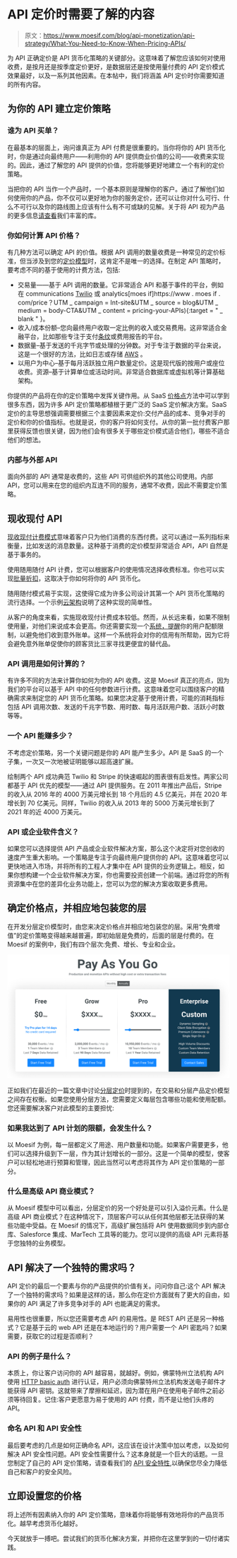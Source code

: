# API 定价时需要了解的内容

> 原文：<https://www.moesif.com/blog/api-monetization/api-strategy/What-You-Need-to-Know-When-Pricing-APIs/>

为 API 正确定价是 API 货币化策略的关键部分。这意味着了解您应该如何对使用收费，是按月还是按季度定价更好，是数据层还是按使用量付费的 API 定价模式效果最好，以及一系列其他因素。在本帖中，我们将涵盖 API 定价时你需要知道的所有内容。

## 为你的 API 建立定价策略

### 谁为 API 买单？

在最基本的层面上，询问谁真正为 API 付费是很重要的。当你将你的 API 货币化时，你是通过向最终用户——利用你的 API 提供商业价值的公司——收费来实现的。因此，通过了解您的 API 提供的价值，您将能够更好地建立一个有利的定价策略。

当把你的 API 当作一个产品时，一个基本原则是理解你的客户。通过了解他们如何使用你的产品，你不仅可以更好地为你的服务定价，还可以让你对什么可行、什么不可行以及你的路线图上应该有什么有不可或缺的见解。关于将 API 视为产品的更多信息[请查看](https://www.moesif.com/blog/tags/?utm_campaign=Int-site&utm_source=blog&utm_medium=body-cta&utm_content=pricing-your-apis#api-as-a-product)我们丰富的库。

### 你如何计算 API 价格？

有几种方法可以确定 API 的价值。根据 API 调用的数量收费是一种常见的定价标准，但当涉及到您的[定价模型](https://www.moesif.com/blog/developer-platforms/self-service/A-Playbook-To-Properly-Implement-Pay-As-You-Go-Pricing?utm_campaign=Int-site&utm_source=blog&utm_medium=body-cta&utm_content=pricing-your-apis)时，这肯定不是唯一的选择。在制定 API 策略时，要考虑不同的基于使用的计费方法，包括:

*   交易量——基于 API 调用的数量。它非常适合 API 和基于事件的平台，例如在 communications [Twilio](https://www.twilio.com/pricing) 或 analytics[moes if]https://www . moes if . com/price？UTM _ campaign = Int-site&UTM _ source = blog&UTM _ medium = body-CTA&UTM _ content = pricing-your-APIs){:target = " _ blank " }。
*   收入/成本份额–您向最终用户收取一定比例的收入或交易费用。这非常适合金融平台，比如那些专注于支付[条纹](https://stripe.com/pricing)或费用报告的平台。
*   数据量–基于发送的千兆字节或处理的分钟数。对于专注于数据的平台来说，这是一个很好的方法，比如日志或存储 [AWS](https://aws.amazon.com/s3/pricing/) 。
*   以用户为中心–基于每月活跃独立用户数量定价。这是现代版的按用户或座位收费。资源–基于计算单位或活动时间。非常适合数据库或虚拟机等计算基础架构。

你提供的产品将在你的定价策略中发挥关键作用。从 SaaS [价格点](https://www.beondeck.com/post/saas-pricing-strategy)方法中可以学到很多东西，因为许多 API 定价策略都植根于更广泛的 SaaS 定价解决方案。SaaS 定价的主导思想强调需要根据三个主要因素来定价:交付产品的成本、竞争对手的定价和你的价值指标。也就是说，你的客户将如何支付。从你的第一批付费客户那里获得反馈也很关键，因为他们会有很多关于哪些定价模式适合他们，哪些不适合他们的想法。

### 内部与外部 API

面向外部的 API 通常是收费的，这些 API 可供组织外的其他公司使用。内部 API，您可以用来在您的组织内互连不同的服务，通常不收费，因此不需要定价策略。

## 现收现付 API

[现收现付计费模式](https://www.moesif.com/blog/developer-platforms/api-analytics/How-To-Monetize-Your-APIs-Choosing-Your-API-Monetization-Stack?utm_campaign=Int-site&utm_source=blog&utm_medium=body-cta&utm_content=pricing-your-apis)意味着客户只为他们消费的东西付费。这可以通过一系列指标来衡量，比如发送的消息数量。这种基于消费的定价模型非常适合 API，API 自然是基于事务的。

使用随用随付 API 计费，您可以根据客户的使用情况选择收费标准。你也可以实现[批量折扣](https://www.moesif.com/blog/developer-platforms/api-analytics/How-To-Monetize-Your-APIs-Choosing-Your-API-Monetization-Stack?utm_campaign=Int-site&utm_source=blog&utm_medium=body-cta&utm_content=pricing-your-apis)，这取决于你如何将你的 API 货币化。

随用随付模式易于实现，这使得它成为许多公司设计其第一个 API 货币化策略的流行选择。一个示例[云架构](https://patterns.arcitura.com/cloud-computing-patterns/design_patterns/pay_as_you_go)说明了这种实现的简单性。

从客户的角度来看，实施现收现付计费成本较低。然而，从长远来看，如果不限制使用量，对他们来说成本会更高。你还需要实现一个[系统，提醒](https://www.moesif.com/features/user-behavioral-emails?utm_campaign=Int-site&utm_source=blog&utm_medium=body-cta&utm_content=pricing-your-apis)你的用户配额限制，以避免他们收到意外账单。这样一个系统将会对你的信用有所帮助，因为它将会避免意外账单促使你的顾客货比三家寻找更便宜的替代品。

### API 调用是如何计算的？

有许多不同的方法来计算你如何为你的 API 收费。这是 Moesif 真正的亮点，因为我们的平台可以基于 API 中的任何参数进行计费。这意味着您可以围绕客户的精确需求来制定您的 API 货币化策略。如果您决定基于使用计费，可能的消耗指标包括 API 调用次数、发送的千兆字节数、用时数、每月活跃用户数、活跃小时数等等。

### 一个 API 能赚多少？

不考虑定价策略，另一个关键问题是你的 API 能产生多少。API 是 SaaS 的一个子集，一次又一次地被证明能够以超高速扩展。

绘制两个 API 成功典范 Twilio 和 Stripe 的快速崛起的图表很有启发性。两家公司都基于 API 优先的模型——通过 API 提供服务。在 2011 年推出产品后，Stripe 的收入从 2016 年的 4000 万美元增长到 18 个月后的 4.5 亿美元，并在 2020 年增长到 70 亿美元。同样，Twilio 的收入从 2013 年的 5000 万美元增长到了 2021 年的近 4000 万美元。

### API 或企业软件含义？

如果您可以选择提供 API 产品或企业软件解决方案，那么这个决定将对您创收的速度产生重大影响。一个策略是专注于向最终用户提供你的 API。这意味着您可以更快地进入市场，并将所有的工程人才集中在 API 提供的业务逻辑上。相反，如果你想构建一个企业软件解决方案，你也需要投资创建一个前端。通过将您的所有资源集中在您的差异化业务功能上，您可以为您的解决方案收取更多费用。

## 确定价格点，并相应地包装您的层

在开发分层定价模型时，由您来决定价格点并相应地包装您的层。采用“免费增值”的定价策略变得越来越普遍，即初始层是免费的，后面的层是付费的。在 Moesif 的案例中，我们有四个层次:免费、增长、专业和企业。

![Moesif’s pricing has four tiers](img/89c689633b51f26883ba5d6245476a7b.png)

正如我们在最近的一篇文章中讨论[分层定价](https://www.moesif.com/blog/api-product-management/role/What-Are-Good-Traits-That-Make-A-Great-API-Product-Manager?utm_campaign=Int-site&utm_source=blog&utm_medium=body-cta&utm_content=pricing-your-apis)时提到的，在交易和分层产品定价模型之间存在权衡。如果您使用分层方法，您需要定义每层包含哪些功能和使用配额。您还需要解决客户对此模型的主要担忧:

### 如果我达到了 API 计划的限额，会发生什么？

以 Moesif 为例，每一层都定义了用途、用户数量和功能。如果客户需要更多，他们可以选择升级到下一层，作为其计划增长的一部分。这是一个简单的模型，使客户可以轻松地进行预算和管理，因此当然可以考虑将其作为 API 定价策略的一部分。

### 什么是高级 API 商业模式？

从 Moesif 模型中可以看出，分层定价的另一个好处是可以引入溢价元素。什么是高级 API 商业模式？在这种情况下，顶层客户可以从任何其他层都无法获得的某些功能中受益。在 Moesif 的情况下，高级扩展包括将 API 使用数据同步到内部仓库、Salesforce 集成、MarTech 工具等的能力。您可以提供的高级 API 元素将基于您独特的业务模型。

## API 解决了一个独特的需求吗？

API 定价的最后一个要素与你的产品提供的价值有关。问问你自己:这个 API 解决了一个独特的需求吗？如果是这样的话，那么你在定价方面就有了更大的自由，如果你的 API 满足了许多竞争对手的 API 也能满足的需求。

易用性也很重要，所以您还需要考虑 API 的易用性。是 REST API 还是另一种格式？它是基于云的 web API 还是在本地运行的？用户需要一个 API 密匙吗？如果需要，获取它的过程是否顺利？

### API 的例子是什么？

本质上，你让客户访问你的 API 越容易，就越好。例如，佛蒙特州立法机构 API 使用 [HTTP basic auth](https://legislature.vermont.gov/docs/api/v1/index.html) 进行认证，用户必须向佛蒙特州立法机构发送电子邮件才能获得 API 密钥。这就带来了摩擦和延迟，因为潜在用户在使用电子邮件之前必须等待回复。记住:客户更愿意为易于使用的 API 付费，而不是让他们头疼的 API。

### 命名 API 和 API 安全性

最后要考虑的几点是如何正确命名 API，这应该在设计决策中加以考虑，以及如何解决 API 安全性问题。API 安全性需要什么？这本身就是一个巨大的话题。一旦您制定了自己的 API 定价策略，请查看我们的 [API 安全特性](https://www.moesif.com/solutions/api-security?utm_campaign=Int-site&utm_source=blog&utm_medium=body-cta&utm_content=pricing-your-apis),以确保您尽全力降低自己和客户的安全风险。

## 立即设置您的价格

将上述所有因素纳入你的 API 定价策略，意味着你将能够有效地将你的产品货币化。越早考虑货币化越好。

今天就放手一搏吧。尝试我们的货币化解决方案，并把你在这里学到的一切付诸实践。